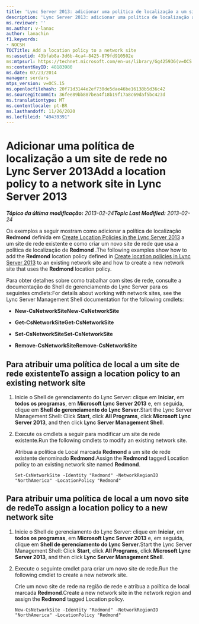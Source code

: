 ```yaml
---
title: 'Lync Server 2013: adicionar uma política de localização a um site de rede'
description: 'Lync Server 2013: adicionar uma política de localização a um site de rede.'
ms.reviewer: ''
ms.author: v-lanac
author: lanachin
f1.keywords:
- NOCSH
TOCTitle: Add a location policy to a network site
ms:assetid: 43bfab8a-3d6b-4ca4-8425-879fd910502e
ms:mtpsurl: https://technet.microsoft.com/en-us/library/Gg425936(v=OCS.15)
ms:contentKeyID: 48183980
ms.date: 07/23/2014
manager: serdars
mtps_version: v=OCS.15
ms.openlocfilehash: 20f71d3144e2ef730de5dae46be16138b5d36c42
ms.sourcegitcommit: 36fee89bb887bea4f18b19f17a8c69daf5bc423d
ms.translationtype: MT
ms.contentlocale: pt-BR
ms.lasthandoff: 11/26/2020
ms.locfileid: "49439391"
---
```

# <a name="add-a-location-policy-to-a-network-site-in-lync-server-2013"></a><span data-ttu-id="0f41f-103">Adicionar uma política de localização a um site de rede no Lync Server 2013</span><span class="sxs-lookup"><span data-stu-id="0f41f-103">Add a location policy to a network site in Lync Server 2013</span></span>

<div data-xmlns="http://www.w3.org/1999/xhtml">

<div class="topic" data-xmlns="http://www.w3.org/1999/xhtml" data-msxsl="urn:schemas-microsoft-com:xslt" data-cs="https://msdn.microsoft.com/">

<div data-asp="https://msdn2.microsoft.com/asp">



</div>

<div id="mainSection">

<div id="mainBody"><span data-ttu-id="0f41f-104">

<span> </span></span><span class="sxs-lookup"><span data-stu-id="0f41f-104">

<span> </span></span></span>

<span data-ttu-id="0f41f-105">_**Tópico da última modificação:** 2013-02-24_</span><span class="sxs-lookup"><span data-stu-id="0f41f-105">_**Topic Last Modified:** 2013-02-24_</span></span>

<span data-ttu-id="0f41f-106">Os exemplos a seguir mostram como adicionar a política de localização **Redmond** definida em [Create Location Policies in the Lync Server 2013](lync-server-2013-create-location-policies.md) a um site de rede existente e como criar um novo site de rede que usa a política de localização de **Redmond** .</span><span class="sxs-lookup"><span data-stu-id="0f41f-106">The following examples show how to add the **Redmond** location policy defined in [Create location policies in Lync Server 2013](lync-server-2013-create-location-policies.md) to an existing network site and how to create a new network site that uses the **Redmond** location policy.</span></span>

<span data-ttu-id="0f41f-107">Para obter detalhes sobre como trabalhar com sites de rede, consulte a documentação do Shell de gerenciamento do Lync Server para os seguintes cmdlets:</span><span class="sxs-lookup"><span data-stu-id="0f41f-107">For details about working with network sites, see the Lync Server Management Shell documentation for the following cmdlets:</span></span>

  - <span data-ttu-id="0f41f-108">**New-CsNetworkSite**</span><span class="sxs-lookup"><span data-stu-id="0f41f-108">**New-CsNetworkSite**</span></span>

  - <span data-ttu-id="0f41f-109">**Get-CsNetworkSite**</span><span class="sxs-lookup"><span data-stu-id="0f41f-109">**Get-CsNetworkSite**</span></span>

  - <span data-ttu-id="0f41f-110">**Set-CsNetworkSite**</span><span class="sxs-lookup"><span data-stu-id="0f41f-110">**Set-CsNetworkSite**</span></span>

  - <span data-ttu-id="0f41f-111">**Remove-CsNetworkSite**</span><span class="sxs-lookup"><span data-stu-id="0f41f-111">**Remove-CsNetworkSite**</span></span>

<div>

## <a name="to-assign-a-location-policy-to-an-existing-network-site"></a><span data-ttu-id="0f41f-112">Para atribuir uma política de local a um site de rede existente</span><span class="sxs-lookup"><span data-stu-id="0f41f-112">To assign a location policy to an existing network site</span></span>

1.  <span data-ttu-id="0f41f-113">Inicie o Shell de gerenciamento do Lync Server: clique em **Iniciar**, em **todos os programas**, em **Microsoft Lync Server 2013** e, em seguida, clique em **Shell de gerenciamento do Lync Server**.</span><span class="sxs-lookup"><span data-stu-id="0f41f-113">Start the Lync Server Management Shell: Click **Start**, click **All Programs**, click **Microsoft Lync Server 2013**, and then click **Lync Server Management Shell**.</span></span>

2.  <span data-ttu-id="0f41f-114">Execute os cmdlets a seguir para modificar um site de rede existente.</span><span class="sxs-lookup"><span data-stu-id="0f41f-114">Run the following cmdlets to modify an existing network site.</span></span>
    
    <span data-ttu-id="0f41f-115">Atribua a política de Local marcada **Redmond** a um site de rede existente denominado **Redmond**.</span><span class="sxs-lookup"><span data-stu-id="0f41f-115">Assign the **Redmond** tagged Location policy to an existing network site named **Redmond**.</span></span>
    
        Set-CsNetworkSite -Identity "Redmond" -NetworkRegionID "NorthAmerica" -LocationPolicy "Redmond"

</div>

<div>

## <a name="to-assign-a-location-policy-to-a-new-network-site"></a><span data-ttu-id="0f41f-116">Para atribuir uma política de local a um novo site de rede</span><span class="sxs-lookup"><span data-stu-id="0f41f-116">To assign a location policy to a new network site</span></span>

1.  <span data-ttu-id="0f41f-117">Inicie o Shell de gerenciamento do Lync Server: clique em **Iniciar**, em **todos os programas**, em **Microsoft Lync Server 2013** e, em seguida, clique em **Shell de gerenciamento do Lync Server**.</span><span class="sxs-lookup"><span data-stu-id="0f41f-117">Start the Lync Server Management Shell: Click **Start**, click **All Programs**, click **Microsoft Lync Server 2013**, and then click **Lync Server Management Shell**.</span></span>

2.  <span data-ttu-id="0f41f-118">Execute o seguinte cmdlet para criar um novo site de rede.</span><span class="sxs-lookup"><span data-stu-id="0f41f-118">Run the following cmdlet to create a new network site.</span></span>
    
    <span data-ttu-id="0f41f-119">Crie um novo site de rede na região de rede e atribua a política de local marcada **Redmond**.</span><span class="sxs-lookup"><span data-stu-id="0f41f-119">Create a new network site in the network region and assign the **Redmond** tagged Location policy.</span></span>
    
        New-CsNetworkSite -Identity "Redmond" -NetworkRegionID "NorthAmerica" -LocationPolicy "Redmond"

<span data-ttu-id="0f41f-120"></div>

</div>

<span> </span>

</div>

</div>

</span><span class="sxs-lookup"><span data-stu-id="0f41f-120"></div>

</div>

<span> </span>

</div>

</div>

</span></span></div>


